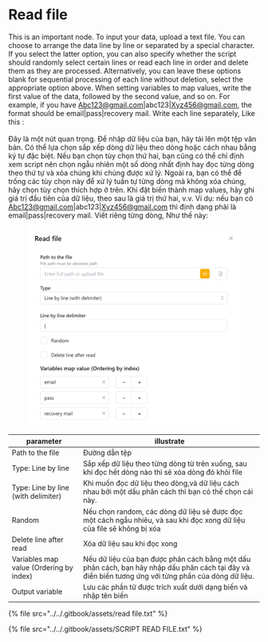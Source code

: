 # Read file

This is an important node. To input your data, upload a text file. You can choose to arrange the data line by line or separated by a special character. If you select the latter option, you can also specify whether the script should randomly select certain lines or read each line in order and delete them as they are processed. Alternatively, you can leave these options blank  for sequential processing of each line without deletion, select the appropriate option above. When setting variables to map values, write the first value of the data, followed by the second value, and so on. For example, if you have Abc123@gmail.com|abc123|Xyz456@gmail.com, the format should be email|pass|recovery mail. Write each line separately, Like this : \
\
Đây là một nút quan trọng. Để nhập dữ liệu của bạn, hãy tải lên một tệp văn bản. Có thể lựa chọn sắp xếp dòng dữ liệu theo dòng hoặc cách nhau bằng ký tự đặc biệt. Nếu bạn chọn tùy chọn thứ hai, bạn cũng có thể chỉ định xem script nên chọn ngẫu nhiên một số dòng nhất định hay đọc từng dòng theo thứ tự và xóa chúng khi chúng được xử lý. Ngoài ra, bạn có thể để trống các tùy chọn này để xử lý tuần tự từng dòng mà không xóa chúng, hãy chọn tùy chọn thích hợp ở trên. Khi đặt biến thành map values, hãy ghi giá trị đầu tiên của dữ liệu, theo sau là giá trị thứ hai, v.v. Ví dụ: nếu bạn có Abc123@gmail.com|abc123|Xyz456@gmail.com thì định dạng phải là email|pass|recovery mail. Viết riêng từng dòng, Như thế này:

<figure><img src="../../.gitbook/assets/Read file.PNG" alt=""><figcaption></figcaption></figure>



| parameter                               | illustrate                                                                                                                                           |
| --------------------------------------- | ---------------------------------------------------------------------------------------------------------------------------------------------------- |
| Path to the file                        | Đường dẫn tệp                                                                                                                                        |
| Type: Line by line                      | Sắp xếp dữ liệu theo từng dòng từ trên xuống, sau khi đọc hết dòng nào thì sẽ xóa dòng đó khỏi file                                                  |
| Type:  Line by line (with delimiter)    | Khi muốn đọc dữ liệu theo dòng,và dữ liệu cách nhau bởi một dấu phân cách thì bạn có thế chọn cái này.                                               |
| Random                                  | Nếu chọn random, các dòng dữ liệu sẽ được đọc một cách ngẫu nhiêu, và sau khi đọc xong dữ liệu của file sẽ không bị xóa                              |
| Delete line after read                  | Xóa dữ liệu sau khi đọc xong                                                                                                                         |
| Variables map value (Ordering by index) | Nếu dữ liệu của bạn được phân cách bằng một dấu phân cách, bạn hãy nhập dấu phân cách tại đây và điền biến tương ứng với từng phần của dòng dữ liệu. |
| Output variable                         | Lưu các phần tử được trích xuất dưới dạng biến và nhập tên biến                                                                                      |

{% file src="../../.gitbook/assets/read file.txt" %}

{% file src="../../.gitbook/assets/SCRIPT READ FILE.txt" %}
